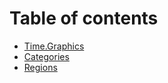 # Table of contents

* [Time.Graphics](README.md)
* [Categories](categories.md)
* [Regions](regions.md)